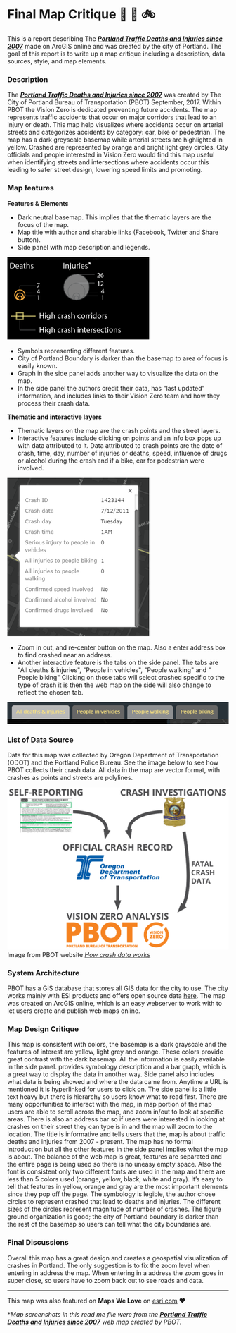 # Final Map Critique :walking: :car: :bike:
This is a report describing The [***Portland Traffic Deaths and Injuries since 2007***](https://pdx.maps.arcgis.com/apps/MapSeries/index.html?appid=5385b143768c445db915a9c7fad32ebe) made on ArcGIS online and was created by the city of Portland. The goal of this report is to write up a map critique including a description, data sources, style, and map elements. 

### Description
The [***Portland Traffic Deaths and Injuries since 2007***](https://pdx.maps.arcgis.com/apps/MapSeries/index.html?appid=5385b143768c445db915a9c7fad32ebe) was created by The City of Portland Bureau of Transportation (PBOT) September, 2017. Within PBOT the Vision Zero is dedicated preventing future accidents. The map represents traffic accidents that occur on major corridors that lead to an injury or death. This map help visualizes where accidents occur on arterial streets and categorizes accidents by category: car, bike or pedestrian. The map has a dark greyscale basemap while arterial streets are highlighted in yellow. Crashed are represented by orange and bright light grey circles. City officials and people interested in Vision Zero would find this map useful when identifying streets and intersections where accidents occur this leading to safer street design, lowering speed limits and promoting. 

### Map features
**Features & Elements**
* Dark neutral basemap. This implies that the thematic layers are the focus of the map.
* Map title with author and sharable links (Facebook, Twitter and Share button).
* Side panel with map description and legends.

![alt text](https://github.com/garciahan/Final_MapCritque/blob/master/legand.PNG)

* Symbols representing different features.
* City of Portland Boundary is darker than the basemap to area of focus is easily known.
* Graph in the side panel adds another way to visualize the data on the map.
* In the side panel the authors credit their data, has "last updated" information, and includes links to their Vision Zero team and how they process their crash data. 

**Thematic and interactive layers**
* Thematic layers on the map are the crash points and the street layers.
* Interactive features include clicking on points and an info box pops up with data attributed to it. Data attributed to crash points are the date of crash, time, day, number of injuries or deaths, speed, influence of drugs or alcohol during the crash and if a bike, car for pedestrian were involved. 

![alt text](https://github.com/garciahan/Final_MapCritque/blob/master/popup.PNG)

* Zoom in out, and re-center button on the map. Also a enter address box to find crashed near an address. 
* Another interactive feature is the tabs on the side panel. The tabs are "All deaths & injuries", "People in vehicles", "People walking" and " People biking" Clicking on those tabs will select crashed specific to the type of crash it is then the web map on the side will also change to reflect the chosen tab.

![alt text](https://github.com/garciahan/Final_MapCritque/blob/master/tab.PNG)

### List of Data Source
Data for this map was collected by Oregon Department of Transportation (ODOT) and the Portland Police Bureau. See the image below to see how PBOT collects their crash data. All data in the map are vector format, with crashes as points and streets are polylines.

![alt text](https://github.com/garciahan/Final_MapCritque/blob/master/Crashdiagram.png)
Image from PBOT website [*How crash data works*](https://www.portlandoregon.gov/transportation/article/595691)

### System Architecture
PBOT has a GIS database that stores all GIS data for the city to use. The city works mainly with ESI products and offers open source data [here](https://gis-pdx.opendata.arcgis.com/). The map was created on ArcGIS online, which is an easy webserver to work with to let users create and publish web maps online. 

### Map Design Critique

This map is consistent with colors, the basemap is a dark grayscale and the features of interest are yellow, light grey and orange. These colors provide great contrast with the dark basemap. All the information is easily available in the side panel. 
provides symbology description and a bar graph, which is a great way to display the data in another way. Side panel also includes what data is being showed and where the data came from. Anytime a URL is mentioned it is hyperlinked for users to click on. The side panel is a little text heavy but there is hierarchy so users know what to read first. 
There are many opportunities to interact with the map, in map portion of the map users are able to scroll across the map, and zoom in/out to look at specific areas. There is also an address bar so if users were interested in looking at crashes on their street they can type is in and the map will zoom to the location.
The title is informative and tells users that the, map is about traffic deaths and injuries from 2007 - present. The map has no formal introduction but all the other features in the side panel implies what the map is about.
The balance of the web map is great, features are separated and the entire page is being used so there is no uneasy empty space. Also the font is consistent only two different fonts are used in the map and there are less than 5 colors used (orange, yellow, black, white and gray). It’s easy to tell that features in yellow, orange and gray are the most important elements since they pop off the page. 
The symbology is legible, the author chose circles to represent crashed that lead to deaths and injuries. The different sizes of the circles represent magnitude of number of crashes. The figure ground organization is good; the city of Portland boundary is darker than the rest of the basemap so users can tell what the city boundaries are. 

### Final Discussions
Overall this map has a great design and creates a geospatial visualization of crashes in Portland. The only suggestion is to fix the zoom level when entering in address the map. When entering in a address the zoom goes in super close, so users have to zoom back out to see roads and data. 

---------

This map was also featured on **Maps We Love** on [esri.com](https://www.esri.com/en-us/maps-we-love/gallery/portland-vision-zero) :heart:

**Map screenshots in this read me file were from the [***Portland Traffic Deaths and Injuries since 2007***](https://pdx.maps.arcgis.com/apps/MapSeries/index.html?appid=5385b143768c445db915a9c7fad32ebe) web map created by PBOT.*
